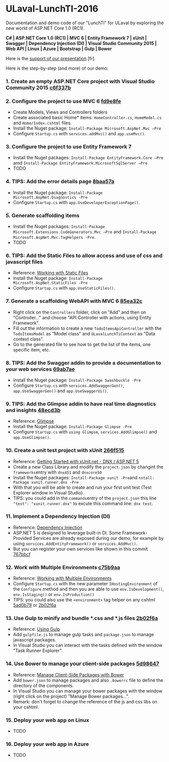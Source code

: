 # ULaval-LunchTI-2016

Documentation and demo code of our "LunchTI" for ULaval by exploring the new world of ASP.NET Core 1.0 (RC1).

**C# | ASP.NET Core 1.0 (RC1) | MVC 6 | Entity Framework 7 | xUnit | Swagger | Dependency Injection (DI) | Visual Studio Community 2015 | Web API | Linux | Azure | Bootstrap | Gulp | Bower**

Here is the [support of our presentation](https://github.com/nurunquebec/ULaval-LunchTI-2016/blob/master/Universit%C3%A9%20Laval%202016%20-%20Microsoft%20et%20le%20d%C3%A9veloppement%20web%20moderne.pdf) [fr].

Here is the step-by-step (and more) of our demo:
### 1. Create an empty **ASP.NET Core** project with **Visual Studio Community** 2015 [c6f337b](https://github.com/nurunquebec/ULaval-LunchTI-2016/commit/c6f337b2d067462878685ae5dc3be5ec1f263750)

### 2. Configure the project to use **MVC 6** [fd9e8fe](https://github.com/nurunquebec/ULaval-LunchTI-2016/commit/fd9e8feafa7a75a1ceee942c418c08a0e04c7fa5)
  * Create Models, Views and Controllers folders
  * Create associated basic Home* items: `HomeController.cs`, `HomeModel.cs` and `Home/Index.cshtml` files.
  * Install the Nuget package: `Install-Package Microsoft.AspNet.Mvc –Pre`
  * Configure `Startup.cs` with `services.addMvc()` and `app.useMvc()`.

### 3. Configure the project to use **Entity Framework 7**
  * Install the Nuget packages: `Install-Package EntityFramework.Core –Pre` amd `Install-Package EntityFramework.MicrosoftSqlServer –Pre`
  * TODO

### 4. TIPS: Add the error details page [8baa57a](https://github.com/nurunquebec/ULaval-LunchTI-2016/commit/8baa57a00d5ec319d2e0f324ff6e5b949a18bb55)
  * Install the Nuget package: `Install-Package Microsoft.AspNet.Diagnostics -Pre`
  * Configure `Startup.cs` with `app.UseDeveloperExceptionPage()`.

### 5. Generate scaffolding items
  * Install the Nuget packages: `Install-Package Microsoft.Extensions.CodeGenerators.Mvc –Pre` and `Install-Package Microsoft.AspNet.Mvc.TagHelpers -Pre`.
  * TODO

### 6. TIPS: Add the **Static Files** to allow access and use of css and javascript files
  * Reference: [Working with Static Files](https://docs.asp.net/en/latest/fundamentals/static-files.html)
  * Install the Nuget package: `Install-Package Microsoft.AspNet.StaticFiles -Pre`
  * Configure `Startup.cs` with `app.UseStaticFiles()`.

### 7. Generate a scaffolding **WebAPI** with MVC 6 [85ea32c](https://github.com/nurunquebec/ULaval-LunchTI-2016/commit/85ea32c83798fde67d70be49a33e2a61ea81b962)
  * Right click on the `Controllers` folder, click on "Add" and then on "Controller..." and choose "API Controller with actions, using Entity Framework".
  * Fill out the information to create a new `TodoItemsApiController` with the `TodoItemsModel` as "Model class" and `ULavalLunchTiContext` as "Data context class".
  * Go to the generated file to see how to get the list of the items, one specific item, etc.

### 8. TIPS: Add the **Swagger** addin to provide a documentation to your web services [69ab7ae](https://github.com/nurunquebec/ULaval-LunchTI-2016/commit/69ab7ae62db74066fbfa08d8246f209e6807241c)
  * Install the Nuget package: `Install-Package Swashbuckle -Pre`
  * Configure `Startup.cs` with `services.AddSwaggerGen()`, `app.UseSwaggerGen()` and `app.UseSwaggerUi()`.

### 9. TIPS: Add the **Glimpse** addin to have real time diagnostics and insights [48ecd3b](https://github.com/nurunquebec/ULaval-LunchTI-2016/commit/48ecd3bfc47858da3b48e0138592c981c3868ea3)
  * Reference: [Glimpse](http://getglimpse.com/)
  * Install the Nuget package: `Install-Package Glimpse -Pre`
  * Configure `Startup.cs` with `using Glimpse`, `services.AddGlimpse()` and `app.UseGlimpse()`.

### 10. Create a unit test project with **xUnit** [266f515](https://github.com/nurunquebec/ULaval-LunchTI-2016/commit/266f5151b256c178b114e6ab1ed1cbf476af4770)
  * Reference: [Getting Started with xUnit.net - DNX / ASP.NET 5](http://xunit.github.io/docs/getting-started-dnx.html)
  * Create a new Class Library and modify the `project.json` by changint the `frameworks`entry with `dnx451` and `dnxcore50`
  * Install the Nuget packages: `Install-Package xunit -Pre`and `nstall-Package xunit.runner.dnx -Pre`
  * With that you will be able to create and run your first unit test (Test Explorer window in Visual Studio).
  * TIPS: you could add in the `commands`entry of the `project.json` this line `"test": "xunit.runner.dnx"` to excute this command line: `dnx test`.

### 11. Implement a **Dependency Injection (DI)**
  * Reference: [Dependency Injection](https://docs.asp.net/en/latest/fundamentals/dependency-injection.html)
  * ASP.NET 5 is designed to leverage built-in DI. Some Framework-Provided Services are already exposed during our demo, for example by using `services.AddEntityFramework()` or `services.AddMvc()`.
  * But you can register your own services like shown in this commit [767bbcf](https://github.com/nurunquebec/ULaval-LunchTI-2016/commit/767bbcf4532e3425632def515a0e732387018f17)

### 12. Work with **Multiple Environments** [c75b9aa](https://github.com/nurunquebec/ULaval-LunchTI-2016/commit/c75b9aa1c6e2dee3c72446bbda4472c58078c85f)
  * Reference: [Working with Multiple Environments](https://docs.asp.net/en/latest/fundamentals/environments.html)
  * Configure `Startup.cs` with the new parameter `IHostingEnvironment` of the `Configure` method and then you are able to use `env.IsDevelopment()`, `env.IsStaging()` or `env.IsProduction()`
  * TIPS: you could also use the `<environment>` tag helper on any cshtml [5ad0b79](https://github.com/nurunquebec/ULaval-LunchTI-2016/commit/5ad0b79c4d7a6393fa9e4a056f44b9c9ce042f71) or [2b02f6a](https://github.com/nurunquebec/ULaval-LunchTI-2016/commit/2b02f6a7beeaf48df60d265cf36b013516997400)

### 13. Use **Gulp** to minify and bundle *.css and *.js files [2b02f6a](https://github.com/nurunquebec/ULaval-LunchTI-2016/commit/2b02f6a7beeaf48df60d265cf36b013516997400)
  * Reference: [Using Gulp](http://docs.asp.net/en/latest/client-side/using-gulp.html)
  * Add ```gulpfile.js``` to manage gulp tasks and ```package.json``` to manage javascript packages.
  * In Visual Studio you can interact with the tasks defined with the window "Task Runner Explorer".

### 14. Use **Bower** to manage your client-side packages [5d98647](https://github.com/nurunquebec/ULaval-LunchTI-2016/commit/5d9864725f91042e7fe051ce165c3bc8af789e45)
  * Reference: [Manage Client-Side Packages with Bower](http://docs.asp.net/en/latest/client-side/bower.html)
  * Add ```bower.json``` to manage packages and also ```.bowerrc``` file to define the directory of the components.
  * In Visual Studio you can manage your bower packages with the window (right click on the project) "Manage Bower packages...".
  * Remark: don't forget to change the reference of the js and css libs on your cshtml.

### 15. Deploy your web app on **Linux**
  * TODO

### 16. Deploy your web app in **Azure**
  * TODO

